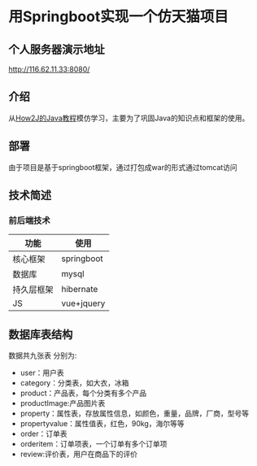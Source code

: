 # 用Springboot实现一个仿天猫项目

## 个人服务器演示地址

http://116.62.11.33:8080/

## 介绍

从[How2J的Java教程](http://how2j.cn/)模仿学习，主要为了巩固Java的知识点和框架的使用。 

## 部署

由于项目是基于springboot框架，通过打包成war的形式通过tomcat访问

## 技术简述

### 前后端技术

| 功能       | 使用       |
| ---------- | ---------- |
| 核心框架   | springboot |
| 数据库     | mysql      |
| 持久层框架 | hibernate  |
| JS         | vue+jquery |

## 数据库表结构

数据共九张表 分别为:

- user：用户表
- category：分类表，如大衣，冰箱
- product：产品表，每个分类有多个产品
- productImage:产品图片表
- property：属性表，存放属性信息，如颜色，重量，品牌，厂商，型号等
- propertyvalue：属性值表，红色，90kg，海尔等等
- order：订单表
- orderitem：订单项表，一个订单有多个订单项
- review:评价表，用户在商品下的评价
